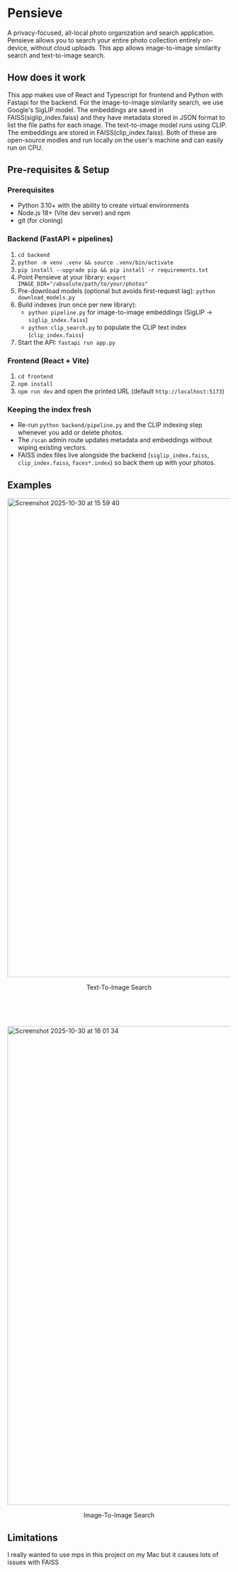 # Pensieve

A privacy-focused, all-local photo organization and search application. Pensieve allows you to search your entire photo collection entirely on-device, without cloud uploads. This app allows image-to-image similarity search and text-to-image search.

## How does it work

This app makes use of React and Typescript for frontend and Python with Fastapi for the backend. For the image-to-image similarity search, we use Google's SigLIP model. The embeddings are saved in FAISS(siglip_index.faiss) and they have metadata stored in JSON format to list the file paths for each image.
The text-to-image model runs using CLIP. The embeddings are stored in FAISS(clip_index.faiss).
Both of these are open-source modles and run locally on the user's machine and can easily run on CPU.

## Pre-requisites & Setup

### Prerequisites

- Python 3.10+ with the ability to create virtual environments
- Node.js 18+ (Vite dev server) and npm
- git (for cloning)

### Backend (FastAPI + pipelines)

1. `cd backend`
2. `python -m venv .venv && source .venv/bin/activate`
3. `pip install --upgrade pip && pip install -r requirements.txt`
4. Point Pensieve at your library: `export IMAGE_DIR="/absolute/path/to/your/photos"`
5. Pre-download models (optional but avoids first-request lag): `python download_models.py`
6. Build indexes (run once per new library):
   - `python pipeline.py` for image-to-image embeddings (SigLIP → `siglip_index.faiss`)
   - `python clip_search.py` to populate the CLIP text index (`clip_index.faiss`)
7. Start the API: `fastapi run app.py`

### Frontend (React + Vite)

1. `cd frontend`
2. `npm install`
3. `npm run dev` and open the printed URL (default `http://localhost:5173`)

### Keeping the index fresh

- Re-run `python backend/pipeline.py` and the CLIP indexing step whenever you add or delete photos.
- The `/scan` admin route updates metadata and embeddings without wiping existing vectors.
- FAISS index files live alongside the backend (`siglip_index.faiss`, `clip_index.faiss`, `faces*.index`) so back them up with your photos.

## Examples

<img width="1920" height="1080" alt="Screenshot 2025-10-30 at 15 59 40" src="https://github.com/user-attachments/assets/14174487-7f62-4326-b234-1cd9ff55d7c1" />
<p align="center">Text-To-Image Search</p>

<br><br><br>

<img width="1920" height="1080" alt="Screenshot 2025-10-30 at 16 01 34" src="https://github.com/user-attachments/assets/b95068c8-74a8-4cdf-a5db-f54331443d58" />
<p align="center">Image-To-Image Search</p>




## Limitations

I really wanted to use mps in this project on my Mac but it causes lots of issues with FAISS

